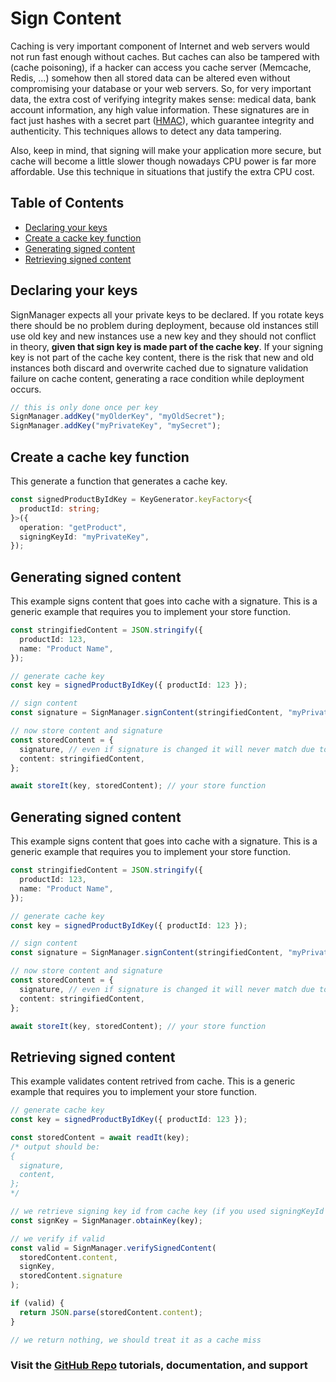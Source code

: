 # Sign Content

Caching is very important component of Internet and web servers would not run fast enough without caches. But caches can also be tampered with (cache poisoning), if a hacker can access you cache server (Memcache, Redis, ...) somehow then all stored data can be altered even without compromising your database or your web servers.
So, for very important data, the extra cost of verifying integrity makes sense: medical data, bank account information, any high value information.
These signatures are in fact just hashes with a secret part ([HMAC](https://pt.wikipedia.org/wiki/HMAC)), which guarantee integrity and authenticity. This techniques allows to detect any data tampering.

Also, keep in mind, that signing will make your application more secure, but cache will become a little slower though nowadays CPU power is far more affordable. Use this technique in situations that justify the extra CPU cost.

## Table of Contents

<!-- prettier-ignore-start -->

- [Declaring your keys](#declaring-your-keys)
- [Create a cacke key function](#create-a-cache-key-function)
- [Generating signed content](#generating-signed-content)
- [Retrieving signed content](#retrieving-signed-content)

<!-- prettier-ignore-end -->

## Declaring your keys

SignManager expects all your private keys to be declared. If you rotate keys there should be no problem during deployment, because old instances still use old key and new instances use a new key and they should not conflict in theory, **given that sign key is made part of the cache key**.
If your signing key is not part of the cache key content, there is the risk that new and old instances both discard and overwrite cached due to signature validation failure on cache content, generating a race condition while deployment occurs.

```ts
// this is only done once per key
SignManager.addKey("myOlderKey", "myOldSecret");
SignManager.addKey("myPrivateKey", "mySecret");
```

## Create a cache key function

This generate a function that generates a cache key.

```ts
const signedProductByIdKey = KeyGenerator.keyFactory<{
  productId: string;
}>({
  operation: "getProduct",
  signingKeyId: "myPrivateKey",
});
```

## Generating signed content

This example signs content that goes into cache with a signature. This is a generic example that requires you to implement your store function.

```ts
const stringifiedContent = JSON.stringify({
  productId: 123,
  name: "Product Name",
});

// generate cache key
const key = signedProductByIdKey({ productId: 123 });

// sign content
const signature = SignManager.signContent(stringifiedContent, "myPrivateKey");

// now store content and signature
const storedContent = {
  signature, // even if signature is changed it will never match due to secret that was incorporated into hash
  content: stringifiedContent,
};

await storeIt(key, storedContent); // your store function
```

## Generating signed content

This example signs content that goes into cache with a signature. This is a generic example that requires you to implement your store function.

```ts
const stringifiedContent = JSON.stringify({
  productId: 123,
  name: "Product Name",
});

// generate cache key
const key = signedProductByIdKey({ productId: 123 });

// sign content
const signature = SignManager.signContent(stringifiedContent, "myPrivateKey");

// now store content and signature
const storedContent = {
  signature, // even if signature is changed it will never match due to secret that was incorporated into hash
  content: stringifiedContent,
};

await storeIt(key, storedContent); // your store function
```

## Retrieving signed content

This example validates content retrived from cache. This is a generic example that requires you to implement your store function.

```ts
// generate cache key
const key = signedProductByIdKey({ productId: 123 });

const storedContent = await readIt(key);
/* output should be:
{
  signature,
  content,
};
*/

// we retrieve signing key id from cache key (if you used signingKeyId during signedProductByIdKey function creation)
const signKey = SignManager.obtainKey(key);

// we verify if valid
const valid = SignManager.verifySignedContent(
  storedContent.content,
  signKey,
  storedContent.signature
);

if (valid) {
  return JSON.parse(storedContent.content);
}

// we return nothing, we should treat it as a cache miss
```

### Visit the [GitHub Repo](https://github.com/nelsongomes/reliable-caching/) tutorials, documentation, and support
